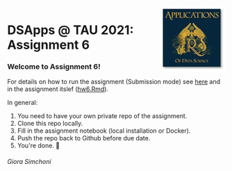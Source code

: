 <img src="images/DSApps_logo_small.jpg" align="right" />

# DSApps @ TAU 2021: Assignment 6

### Welcome to Assignment 6!

For details on how to run the assignment (Submission mode) see [here](https://github.com/DSApps-2021/Class_Slides/blob/master/Apps_of_DS_HW.pdf) and in the assignment itslef ([hw6.Rmd](hw6.Rmd)).

In general:

1. You need to have your own private repo of the assignment.
2. Clone this repo locally.
3. Fill in the assignment notebook (local installation or Docker).
4. Push the repo back to Github before due date.
5. You're done. :nail_care:

###### Giora Simchoni